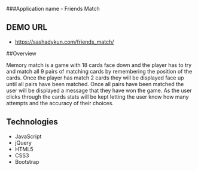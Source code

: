 ###Application name - Friends Match 

## DEMO URL 
- https://sashadykun.com/friends_match/


##Overview

Memory match is a game with 18 cards face down and the player has to try and match all 9 pairs of matching cards by remembering the position of the cards. Once the player has match 2 cards they will be displayed face up until all pairs have been matched. Once all pairs have been matched the user will be displayed a message that they have won the game. As the user clicks through the cards stats will be kept letting the user know how many attempts and the accuracy of their choices.

## Technologies

- JavaScript
- jQuery
- HTML5
- CSS3
- Bootstrap

